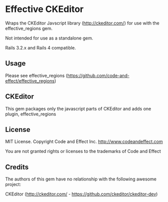 # Effective CKEditor

Wraps the CKEditor Javscript library (http://ckeditor.com/) for use with the effective_regions gem.

Not intended for use as a standalone gem.

Rails 3.2.x and Rails 4 compatible.

## Usage

Please see effective_regions (https://github.com/code-and-effect/effective_regions)

## CKEditor 

This gem packages only the javascript parts of CKEditor and adds one plugin, effective_regions

## License

MIT License.  Copyright Code and Effect Inc. http://www.codeandeffect.com

You are not granted rights or licenses to the trademarks of Code and Effect

## Credits

The authors of this gem have no relationship with the following awesome project:

CKEditor (http://ckeditor.com/ - https://github.com/ckeditor/ckeditor-dev)
